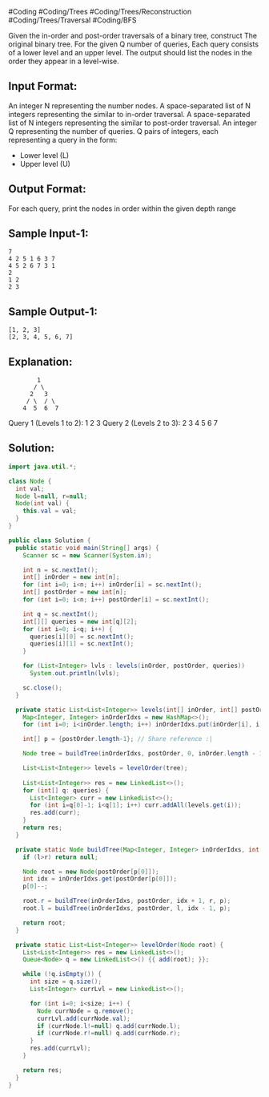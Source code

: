#Coding #Coding/Trees #Coding/Trees/Reconstruction #Coding/Trees/Traversal  #Coding/BFS 

Given the in-order and post-order traversals of a binary tree, construct 
The original binary tree. For the given Q number of queries, 
Each query consists of a lower level and an upper level. 
The output should list the nodes in the order they appear in a level-wise.

Input Format:
-------------
An integer N representing the number nodes.
A space-separated list of N integers representing the similar to in-order traversal.
A space-separated list of N integers representing the similar to post-order traversal.
An integer Q representing the number of queries.
Q pairs of integers, each representing a query in the form:
- Lower level (L)
- Upper level (U)

Output Format:
---------------
For each query, print the nodes in order within the given depth range

Sample Input-1:
----------
```
7
4 2 5 1 6 3 7
4 5 2 6 7 3 1
2
1 2
2 3
```

Sample Output-1:
----------
```
[1, 2, 3]
[2, 3, 4, 5, 6, 7]
```

Explanation:
----------
```
        1
       / \
      2   3
     / \  / \
    4  5  6  7
```
Query 1 (Levels 1 to 2): 1 2 3
Query 2 (Levels 2 to 3): 2 3 4 5 6 7

## Solution:

```java
import java.util.*;

class Node {
  int val;
  Node l=null, r=null;
  Node(int val) {
    this.val = val;
  }
}

public class Solution {
  public static void main(String[] args) {
    Scanner sc = new Scanner(System.in);

    int n = sc.nextInt();
    int[] inOrder = new int[n];
    for (int i=0; i<n; i++) inOrder[i] = sc.nextInt();
    int[] postOrder = new int[n];
    for (int i=0; i<n; i++) postOrder[i] = sc.nextInt();

    int q = sc.nextInt();
    int[][] queries = new int[q][2];
    for (int i=0; i<q; i++) {
      queries[i][0] = sc.nextInt();
      queries[i][1] = sc.nextInt();
    }

    for (List<Integer> lvls : levels(inOrder, postOrder, queries))
      System.out.println(lvls);

    sc.close();
  }

  private static List<List<Integer>> levels(int[] inOrder, int[] postOrder, int[][] queries) {
    Map<Integer, Integer> inOrderIdxs = new HashMap<>();
    for (int i=0; i<inOrder.length; i++) inOrderIdxs.put(inOrder[i], i);

    int[] p = {postOrder.length-1}; // Share reference :|

    Node tree = buildTree(inOrderIdxs, postOrder, 0, inOrder.length - 1, p);

    List<List<Integer>> levels = levelOrder(tree);
    
    List<List<Integer>> res = new LinkedList<>();
    for (int[] q: queries) {
      List<Integer> curr = new LinkedList<>();
      for (int i=q[0]-1; i<q[1]; i++) curr.addAll(levels.get(i));
      res.add(curr);
    }
    return res;
  }

  private static Node buildTree(Map<Integer, Integer> inOrderIdxs, int[] postOrder, int l, int r, int[] p) {
    if (l>r) return null;

    Node root = new Node(postOrder[p[0]]);
    int idx = inOrderIdxs.get(postOrder[p[0]]);
    p[0]--;

    root.r = buildTree(inOrderIdxs, postOrder, idx + 1, r, p);
    root.l = buildTree(inOrderIdxs, postOrder, l, idx - 1, p);

    return root;
  }

  private static List<List<Integer>> levelOrder(Node root) {
    List<List<Integer>> res = new LinkedList<>();
    Queue<Node> q = new LinkedList<>() {{ add(root); }};

    while (!q.isEmpty()) {
      int size = q.size();
      List<Integer> currLvl = new LinkedList<>();

      for (int i=0; i<size; i++) {
        Node currNode = q.remove();
        currLvl.add(currNode.val);
        if (currNode.l!=null) q.add(currNode.l);
        if (currNode.r!=null) q.add(currNode.r);
      }
      res.add(currLvl);
    }

    return res;
  }
}
```